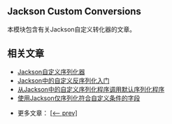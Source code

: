## Jackson Custom Conversions

本模块包含有关Jackson自定义转化器的文章。

## 相关文章

+ [Jackson自定义序列化器](docs/Jackson-自定义序列化器.md)
+ [Jackson中的自定义反序列化入门](docs/Jackson中的自定义反序列化入门.md)
+ [从Jackson中的自定义序列化程序调用默认序列化程序](docs/从Jackson中的自定义序列化程序调用默认序列化程序.md)
+ [使用Jackson仅序列化符合自定义条件的字段](docs/使用Jackson仅序列化符合自定义条件的字段.md)

- 更多文章： [[<-- prev]](../jackson-conversions-2/README.md)